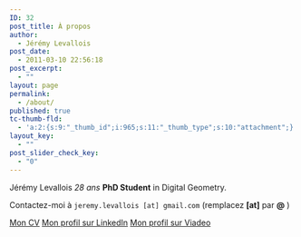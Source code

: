 ```yaml
---
ID: 32
post_title: À propos
author:
  - Jérémy Levallois
post_date:
  - 2011-03-10 22:56:18
post_excerpt:
  - ""
layout: page
permalink:
  - /about/
published: true
tc-thumb-fld:
  - 'a:2:{s:9:"_thumb_id";i:965;s:11:"_thumb_type";s:10:"attachment";}'
layout_key:
  - ""
post_slider_check_key:
  - "0"
---
```

Jérémy Levallois *28 ans* **PhD Student** in Digital Geometry.

Contactez-moi à `jeremy.levallois [at] gmail.com` (remplacez **[at]** par **@** )

[Mon CV][1] [Mon profil sur LinkedIn][2] [Mon profil sur Viadeo][3]

 [1]: http://www.karganys.fr/wp-content/uploads/data/CV_Jeremy_Levallois_Web_Version.pdf
 [2]: http://linkedin.com/in/jeremylevallois/en
 [3]: http://viadeo.com/en/profile/jeremy.levallois